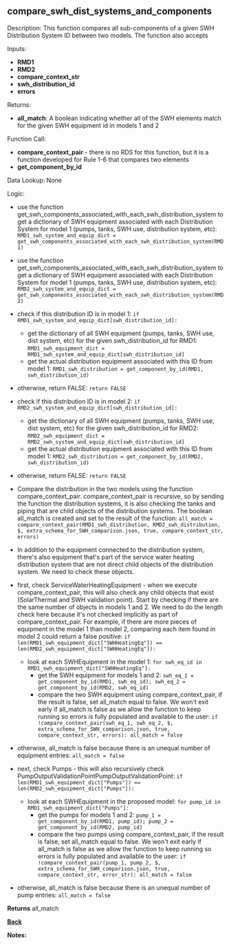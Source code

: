 ## compare_swh_dist_systems_and_components

Description: This function compares all sub-components of a given SWH Distribution System ID between two models.  The function also accepts   

Inputs:
- **RMD1**
- **RMD2**
- **compare_context_str**
- **swh_distribution_id**
- **errors**

Returns:
- **all_match**: A boolean indicating whether all of the SWH elements match for the given SWH equipment id in models 1 and 2

Function Call:

- **compare_context_pair** - there is no RDS for this function, but it is a function developed for Rule 1-6 that compares two elements  
- **get_component_by_id**

Data Lookup: None

Logic:
  - use the function get_swh_components_associated_with_each_swh_distribution_system to get a dictionary of SWH equipment associated with each Distribution System for model 1 (pumps, tanks, SWH use, distribution system, etc): `RMD1_swh_system_and_equip_dict = get_swh_components_associated_with_each_swh_distribution_system(RMD1)`
  - use the function get_swh_components_associated_with_each_swh_distribution_system to get a dictionary of SWH equipment associated with each Distribution System for model 1 (pumps, tanks, SWH use, distribution system, etc): `RMD2_swh_system_and_equip_dict = get_swh_components_associated_with_each_swh_distribution_system(RMD2)`

  - check if this distribution ID is in model 1: `if RMD1_swh_system_and_equip_dict[swh_distribution_id]:`
    - get the dictionary of all SWH equipment (pumps, tanks, SWH use, dist system, etc) for the given swh_distribution_id for RMD1: `RMD1_swh_equipment_dict = RMD1_swh_system_and_equip_dict[swh_distribution_id]`
    - get the actual distribution equipment associated with this ID from model 1: `RMD1_swh_distribution = get_component_by_id(RMD1, swh_distribution_id)`
  - otherwise, return FALSE: `return FALSE`

  - check if this distribution ID is in model 2: `if RMD2_swh_system_and_equip_dict[swh_distribution_id]:`
    - get the dictionary of all SWH equipment (pumps, tanks, SWH use, dist system, etc) for the given swh_distribution_id for RMD2: `RMD2_swh_equipment_dict = RMD2_swh_system_and_equip_dict[swh_distribution_id]`
    - get the actual distribution equipment associated with this ID from model 1: `RMD2_swh_distribution = get_component_by_id(RMD2, swh_distribution_id)`
  - otherwise, return FALSE: `return FALSE`


  - Compare the distribution in the two models using the function compare_context_pair.  compare_context_pair is recursive, so by sending the function the distribution systems, it is also checking the tanks and piping that are child objects of the distribution systems.  The boolean all_match is created and set to the result of the function: `all_match = compare_context_pair(RMD1_swh_distribution, RMD2_swh_distribution, $, extra_schema_for_SWH_comparison.json, true, compare_context_str, errors)`
  - In addition to the equipment connected to the distribution system, there's also equipment that's part of the service water heating distribution system that are not direct child objects of the distribution system.  We need to check these objects.
  - first, check ServiceWaterHeatingEquipment - when we execute compare_context_pair, this will also check any child objects that exist (SolarThermal and SWH validation point).  Start by checking if there are the same number of objects in models 1 and 2.  We need to do the length check here because it's not checked implicitly as part of compare_context_pair.  For example, if there are more pieces of equipment in the model 1 than model 2, comparing each item found in model 2 could return a false positive: `if len(RMD1_swh_equipment_dict["SWHHeatingEq"]) == len(RMD2_swh_equipment_dict["SWHHeatingEq"]):`
    - look at each SWHEquipment in the model 1: `for swh_eq_id in RMD1_swh_equipment_dict["SWHHeatingEq"]:`
      - get the SWH equipment for models 1 and 2: `swh_eq_1 = get_component_by_id(RMD1, swh_eq_id); swh_eq_2 = get_component_by_id(RMD2, swh_eq_id)`
      - compare the two SWH equipment using compare_context_pair, if the result is false, set all_match equal to false.  We won't exit early if all_match is false as we allow the function to keep running so errors is fully populated and available to the user: `if !compare_context_pair(swh_eq_1, swh_eq_2, $, extra_schema_for_SWH_comparison.json, true, compare_context_str, errors): all_match = false`
  - otherwise, all_match is false because there is an unequal number of equipment entries: `all_match = false`
  - next, check Pumps - this will also recursively check PumpOutputValidationPointPumpOutputValidationPoint: `if len(RMD1_swh_equipment_dict["Pumps"]) == len(RMD2_swh_equipment_dict["Pumps"]):`
    - look at each SWHEquipment in the proposed model: `for pump_id in RMD1_swh_equipment_dict["Pumps"]:`
      - get the pumps for models 1 and 2: `pump_1 = get_component_by_id(RMD1, pump_id); pump_2 = get_component_by_id(RMD2, pump_id)`
      - compare the two pumps using compare_context_pair, if the result is false, set all_match equal to false.  We won't exit early if all_match is false as we allow the function to keep running so errors is fully populated and available to the user: `if !compare_context_pair(pump_1, pump_2, $, extra_schema_for_SWH_comparison.json, true, compare_context_str, error_str): all_match = false`
  - otherwise, all_match is false because there is an unequal number of pump entries: `all_match = false`

**Returns** all_match

**[Back](../_toc.md)**

**Notes:**
